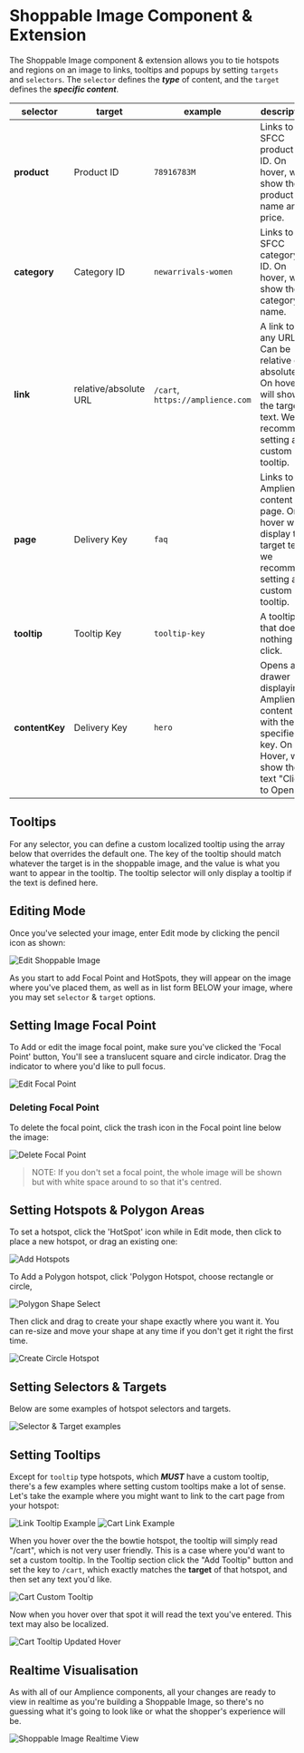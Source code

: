 # Shoppable Image Component & Extension

The Shoppable Image component & extension allows you to tie hotspots and regions on an image to links, tooltips and popups by setting `targets` and `selectors`. The `selector` defines the ***type*** of content, and the `target` defines the ***specific content***.

| selector  | target    | example   | description   | 
| --------  | ------    | -------   | -----------   |
| **product** | Product ID | `78916783M` | Links to an SFCC product by ID. On hover, will show the product name and price.|
| **category** | Category ID | `newarrivals-women` | Links to an SFCC category by ID. On hover, will show the category name. |
| **link** | relative/absolute URL | `/cart`, `https://amplience.com` | A link to any URL. Can be relative or absolute. On hover, will show the target text. We recommend setting a custom tooltip. |
| **page** | Delivery Key | `faq` | Links to an Amplience content page. On hover will display the target text, we recommend setting a custom tooltip. |
| **tooltip** | Tooltip Key | `tooltip-key` | A tooltip that does nothing on click. |
| **contentKey** | Delivery Key | `hero` | Opens a drawer displaying Amplience content with the specified key. On Hover, will show the text "Click to Open..." |

## Tooltips
For any selector, you can define a custom localized tooltip using the array below that overrides the default one. The key of the tooltip should match whatever the target is in the shoppable image, and the value is what you want to appear in the tooltip. The tooltip selector will only display a tooltip if the text is defined here.

## Editing Mode

Once you've selected your image, enter Edit mode by clicking the pencil icon as shown:

![Edit Shoppable Image](./media/shoppyEdit.png)

As you start to add Focal Point and HotSpots, they will appear on the image where you've placed them, as well as in list form BELOW your image, where you may set `selector` & `target` options.

## Setting Image Focal Point

To Add or edit the image focal point, make sure you've clicked the 'Focal Point' button, You'll see a translucent square and circle indicator. Drag the indicator to where you'd like to pull focus.

![Edit Focal Point](./media/shoppyFocal.png)

### Deleting Focal Point

To delete the focal point, click the trash icon in the Focal point line below the image:

![Delete Focal Point](./media/shoppyDelFocal.png)

> NOTE: If you don't set a focal point, the whole image will be shown but with white space around to so that it's centred.

## Setting Hotspots & Polygon Areas

To set a hotspot, click the 'HotSpot' icon while in Edit mode, then click to place a new hotspot, or drag an existing one:

![Add Hotspots](./media/shoppyAddedSpot.png)

To Add a Polygon hotspot, click 'Polygon Hotspot, choose rectangle or circle,

![Polygon Shape Select](./media/shoppyPolyType.png)

Then click and drag to create your shape exactly where you want it. You can re-size and move your shape at any time if you don't get it right the first time.

![Create Circle Hotspot](./media/shopppyCircleSpot.png)

## Setting Selectors & Targets

Below are some examples of hotspot selectors and targets.

![Selector & Target examples](./media/shoppySelTar.png)

## Setting Tooltips

Except for `tooltip` type hotspots, which ***MUST*** have a custom tooltip, there's a few examples where setting custom tooltips make a lot of sense. Let's take the example where you might want to link to the cart page from your hotspot:

![Link Tooltip Example](./media/shoppyLink.png)
![Cart Link Example](./media/shoppyCartLink.png)

When you hover over the the bowtie hotspot, the tooltip will simply read "/cart", which is not very user friendly. This is a case where you'd want to set a custom tooltip. In the Tooltip section click the "Add Tooltip" button and set the key to `/cart`, which exactly matches the **target** of that hotspot, and then set any text you'd like.

![Cart Custom Tooltip](./media/shoppyCartTooltip.png)

Now when you hover over that spot it will read the text you've entered. This text may also be localized.

![Cart Tooltip Updated Hover](./media/shoppyCartComplete.png)

## Realtime Visualisation

As with all of our Amplience components, all your changes are ready to view in realtime as you're building a Shoppable Image, so there's no guessing what it's going to look like or what the shopper's experience will be.

![Shoppable Image Realtime View](./media/shoppyRTV.png)
